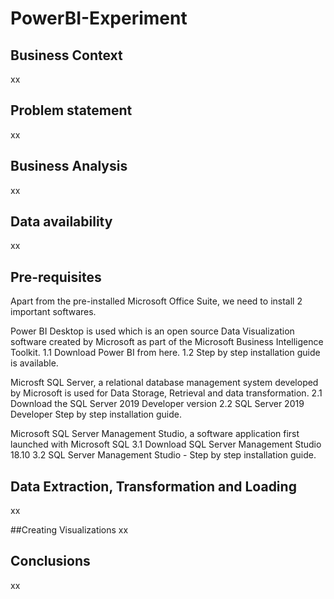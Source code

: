 # PowerBI-Experiment

## Business Context
xx

## Problem statement
xx

## Business Analysis
xx

## Data availability
xx

## Pre-requisites
Apart from the pre-installed Microsoft Office Suite, we need to install 2 important softwares.

Power BI Desktop is used which is an open source Data Visualization software created by Microsoft as part of the Microsoft Business Intelligence Toolkit.
1.1 Download Power BI from here.
1.2 Step by step installation guide is available.

Microsft SQL Server, a relational database management system developed by Microsoft is used for Data Storage, Retrieval and data transformation.
2.1 Download the SQL Server 2019 Developer version
2.2 SQL Server 2019 Developer Step by step installation guide.

Microsoft SQL Server Management Studio, a software application first launched with Microsoft SQL
3.1 Download SQL Server Management Studio 18.10
3.2 SQL Server Management Studio - Step by step installation guide.

## Data Extraction, Transformation and Loading
xx

##Creating Visualizations
xx

## Conclusions

xx
